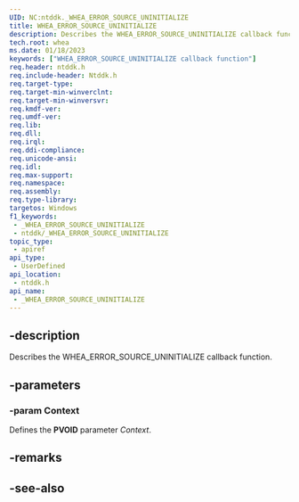 ```yaml
---
UID: NC:ntddk._WHEA_ERROR_SOURCE_UNINITIALIZE
title: WHEA_ERROR_SOURCE_UNINITIALIZE
description: Describes the WHEA_ERROR_SOURCE_UNINITIALIZE callback function.
tech.root: whea
ms.date: 01/18/2023
keywords: ["WHEA_ERROR_SOURCE_UNINITIALIZE callback function"]
req.header: ntddk.h
req.include-header: Ntddk.h
req.target-type: 
req.target-min-winverclnt: 
req.target-min-winversvr: 
req.kmdf-ver: 
req.umdf-ver: 
req.lib: 
req.dll: 
req.irql: 
req.ddi-compliance: 
req.unicode-ansi: 
req.idl: 
req.max-support: 
req.namespace: 
req.assembly: 
req.type-library: 
targetos: Windows
f1_keywords:
 - _WHEA_ERROR_SOURCE_UNINITIALIZE
 - ntddk/_WHEA_ERROR_SOURCE_UNINITIALIZE
topic_type:
 - apiref
api_type:
 - UserDefined
api_location:
 - ntddk.h
api_name:
 - _WHEA_ERROR_SOURCE_UNINITIALIZE
---
```


## -description

Describes the WHEA_ERROR_SOURCE_UNINITIALIZE callback function.

## -parameters

### -param Context

Defines the **PVOID** parameter *Context*.

## -remarks

## -see-also
